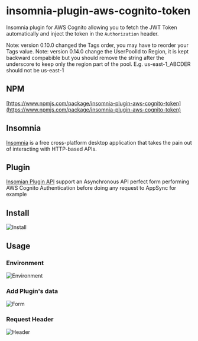 # insomnia-plugin-aws-cognito-token
Insomnia plugin for AWS Cognito allowing you to fetch the JWT Token automatically and inject the token in the `Authorization` header.

Note: version 0.10.0 changed the Tags order, you may have to reorder your Tags value.
Note: version 0.14.0 change the UserPoolId to Region, it is kept backward compabible but you should remove the string after the 
underscore to keep only the region part of the pool. E.g. us-east-1_ABCDER should not be us-east-1

## NPM
[https://www.npmjs.com/package/insomnia-plugin-aws-cognito-token](https://www.npmjs.com/package/insomnia-plugin-aws-cognito-token)

## Insomnia
[Insomnia](https://support.insomnia.rest/) is a free cross-platform desktop application that takes the pain out of interacting with HTTP-based APIs. 

## Plugin
[Insomian Plugin API](https://support.insomnia.rest/article/26-plugins) support an Asynchronous API perfect form performing AWS Cognito Authentication before doing any request to AppSync for example

## Install
![Install](https://github.com/syl20lego/insomnia-plugin-aws-cognito-token/raw/master/images/Install.png)

## Usage

### Environment

![Environment](https://github.com/syl20lego/insomnia-plugin-aws-cognito-token/raw/master/images/Add_environment.png)

### Add Plugin's data

![Form](https://github.com/syl20lego/insomnia-plugin-aws-cognito-token/raw/master/images/Plugin_form.png)

### Request Header

![Header](https://github.com/syl20lego/insomnia-plugin-aws-cognito-token/raw/master/images/Authorization_header.png)

